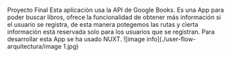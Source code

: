 Proyecto Final
Esta aplicación usa la API de Google Books. 
Es una App para poder buscar libros, ofrece la funcionalidad de obtener más información si el usuario se registra, de esta manera potegemos las rutas y cierta información está reservada solo para los usuarios que se registran.
Para desarrollar esta App se ha usado NUXT. 
![image info](./user-flow-arquitectura/image 1.jpg)
